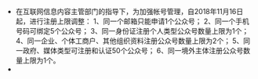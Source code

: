 - 在互联网信息内容主管部门的指导下，为加强帐号管理，自2018年11月16日起，进行注册上限调整：
  1、同一个邮箱只能申请1个公众号；
  2、同一个手机号码可绑定5个公众号；
  3、同一身份证注册个人类型公众号数量上限为1个；
  4、同一企业、个体工商户、其他组织资料注册公众号数量上限为2个；
  5、同一政府、媒体类型可注册和认证50个公众号；
  6、同一境外主体注册公众号数量上限为1个。
-